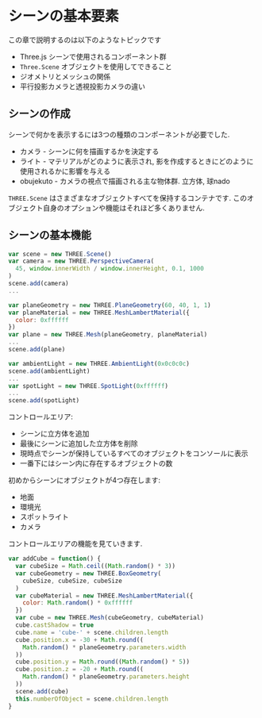 # シーンの基本要素
この章で説明するのは以下のようなトピックです

- Three.js シーンで使用されるコンポーネント群
- `Three.Scene` オブジェクトを使用してできること
- ジオメトリとメッシュの関係
- 平行投影カメラと透視投影カメラの違い

## シーンの作成

シーンで何かを表示するには3つの種類のコンポーネントが必要でした.

- カメラ - シーンに何を描画するかを決定する
- ライト - マテリアルがどのように表示され, 影を作成するときにどのように使用されるかに影響を与える
- obujekuto - カメラの視点で描画される主な物体群. 立方体, 球nado

`THREE.Scene` はさまざまなオブジェクトすべてを保持するコンテナです.
このオブジェクト自身のオプションや機能はそれほど多くありません.

## シーンの基本機能

```js
var scene = new THREE.Scene()
var camera = new THREE.PerspectiveCamera(
  45, window.innerWidth / window.innerHeight, 0.1, 1000
)
scene.add(camera)
...

var planeGeometry = new THREE.PlaneGeometry(60, 40, 1, 1)
var planeMaterial = new THREE.MeshLambertMaterial({
  color: 0xffffff
})
var plane = new THREE.Mesh(planeGeometry, planeMaterial)
...
scene.add(plane)

var ambientLight = new THREE.AmbientLight(0x0c0c0c)
scene.add(ambientLight)
...
var spotLight = new THREE.SpotLight(0xffffff)
...
scene.add(spotLight)
```

コントロールエリア:

- シーンに立方体を追加
- 最後にシーンに追加した立方体を削除
- 現時点でシーンが保持しているすべてのオブジェクトをコンソールに表示
- 一番下にはシーン内に存在するオブジェクトの数

初めからシーンにオブジェクトが4つ存在します:
- 地面
- 環境光
- スポットライト
- カメラ

コントロールエリアの機能を見ていきます.
```js
var addCube = function() {
  var cubeSize = Math.ceil((Math.random() * 3))
  var cubeGeometry = new THREE.BoxGeometry(
    cubeSize, cubeSize, cubeSize
  )
  var cubeMaterial = new THREE.MeshLambertMaterial({
    color: Math.random() * 0xffffff
  })
  var cube = new THREE.Mesh(cubeGeometry, cubeMaterial)
  cube.castShadow = true
  cube.name = 'cube-' + scene.children.length
  cube.position.x = -30 + Math.round((
    Math.random() * planeGeometry.parameters.width
  ))
  cube.position.y = Math.round((Math.random() * 5))
  cube.position.z = -20 + Math.round((
    Math.random() * planeGeometry.parameters.height
  ))
  scene.add(cube)
  this.numberOfObject = scene.children.length
}
```
